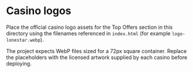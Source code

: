 # Casino logos

Place the official casino logo assets for the Top Offers section in this directory using the filenames referenced in `index.html` (for example `logo-lonestar.webp`).

The project expects WebP files sized for a 72px square container. Replace the placeholders with the licensed artwork supplied by each casino before deploying.
